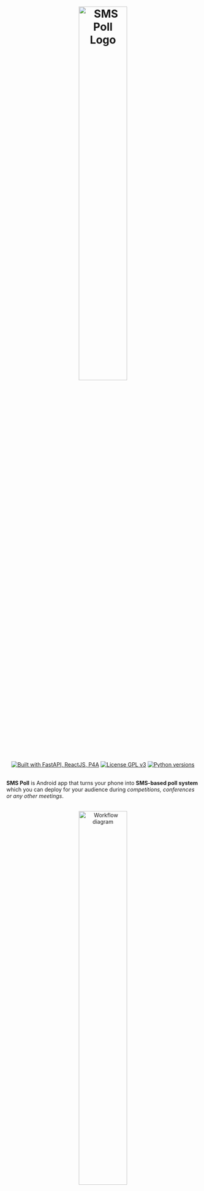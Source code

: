 <div align="center">
    <h1>
        <a href="#">
            <img alt="SMS Poll Logo" width="50%" src="https://user-images.githubusercontent.com/20641837/179410769-3f99bfed-6bd7-4564-9560-860dd8f33051.svg"/>
        </a>
    </h1>
</div>

<div align="center">
    <a href="https://github.com/interlark/sms-poll/edit/master/requirements.txt"><img alt="Built with FastAPI, ReactJS, P4A" src="https://badgen.net/badge/Built%20with/FastAPI,ReactJS,P4A?list=|"/></a>
    <a href="https://github.com/interlark/sms-poll/blob/master/LICENSE"><img alt="License GPL v3" src="https://badgen.net/badge/License/GPL v3?color=green"/></a>
    <a href="https://github.com/interlark/sms-poll"><img alt="Python versions" src="https://badgen.net/badge/Python/3.7,3.8,3.9,3.10?list=|"/></a>
</div>
<br />

**SMS Poll** is Android app that turns your phone into **SMS-based poll system** which you can deploy for your audience during *competitions, conferences or any other meetings*.

<br />
<div align="center">
    <a href="#install-and-usage">
       <img alt="Workflow diagram" width="50%" src="https://user-images.githubusercontent.com/20641837/179417162-6b945784-454a-4007-9963-79c5db2424dd.svg" />
    </a>
</div>

## ✨ Features
- 📱 Single app in your pocket, no PC needed
- 🪐 No internet or third-party service dependencies
- [![](https://user-images.githubusercontent.com/20641837/173175879-aed31bd4-b188-4681-89df-5ffc3ea05a82.svg)](#) Dark and light themes included

## 🚀 Installation

You can download latest APK from [Releases](https://github.com/interlark/sms-poll/releases/latest).

## ⚙️ Usage


* Just edit your poll list and that's it!

   <img width="65%" alt="Demo edit list" src="https://user-images.githubusercontent.com/20641837/179471062-00505e89-6163-47c5-a050-1abf540ef4fd.gif" />


* Your poll web page is 🔗 `http://<wifi-ip>:5000/poll`

   <img width="85%" alt="Demo polling" src="https://user-images.githubusercontent.com/20641837/179475097-f47e53e3-a06d-4640-ae7c-bd9eb9352e39.gif" />


<details>
  <summary>🖼️ <b>Screenshots</b></summary>

<img width="30%" alt="Mobile screenshot 1" src="https://user-images.githubusercontent.com/20641837/179479514-72826ff7-8320-4779-ad9f-3b3458825862.jpg" />

<img width="30%" alt="Mobile screenshot 2" src="https://user-images.githubusercontent.com/20641837/179479519-a0942d26-1205-41cb-a790-ee0cb0202e4f.jpg" />

<img width="30%" alt="Mobile screenshot 3" src="https://user-images.githubusercontent.com/20641837/179479522-0c71b70a-5c3e-4d7c-8d63-a428f3139837.jpg" />

<img width="30%" alt="Mobile screenshot 4" src="https://user-images.githubusercontent.com/20641837/179479523-50c27eda-4cd0-4dd5-841d-c512fbba1f54.jpg" />

<img width="30%" alt="Mobile screenshot 5" src="https://user-images.githubusercontent.com/20641837/179479524-a5f046bc-a196-48d7-bc90-eed1224ac65c.jpg" />
  

</details>

## 💡 IRL
<div align="center">
    <img width="75%" alt="Realworld poll photo" src="https://user-images.githubusercontent.com/20641837/179423895-52618b56-3210-4883-9f41-a41565733260.jpg" />
</div>

## 📱 Requirements
   * Minimum SDK 23 (Android 6.0 and later)

## 💻 Development
For development [p4a](https://github.com/kivy/python-for-android) and [npm](https://github.com/npm/cli) are required.

```bash
# Clone repo and install requirements
git clone https://github.com/interlark/sms-poll && cd sms-poll
pip -m venv venv && source venv/bin/activate
pip install -r requirements.txt

# Build JS static files
make build_static

# Desktop debug
make dev_server  # http://localhost:5000
make dev_client  # http://localhost:1234/admin | http://localhost:1234/poll

# Build APK for X86, X86_64, armeabi-v7a or arm64-v8a architecture
make build_x86
make build_x86_64
make build_armeabi-v7a 
make build_arm64-v8a

# Mobile debug
emulator -avd <AVD>  # Run emulator
adb install SMSPoll-debug.apk
adb logcat | grep python  # Follow logs
```

